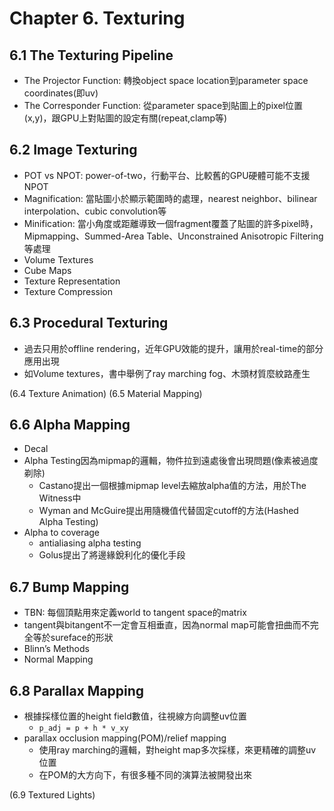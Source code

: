 # Chapter 6. Texturing
## 6.1 The Texturing Pipeline
* The Projector Function: 轉換object space location到parameter space coordinates(即uv)
* The Corresponder Function: 從parameter space到貼圖上的pixel位置(x,y)，跟GPU上對貼圖的設定有關(repeat,clamp等)

## 6.2 Image Texturing
* POT vs NPOT: power-of-two，行動平台、比較舊的GPU硬體可能不支援NPOT
* Magnification: 當貼圖小於顯示範圍時的處理，nearest neighbor、bilinear interpolation、cubic convolution等
* Minification: 當小角度或距離導致一個fragment覆蓋了貼圖的許多pixel時，Mipmapping、Summed-Area Table、Unconstrained Anisotropic Filtering等處理
* Volume Textures
* Cube Maps
* Texture Representation
* Texture Compression

## 6.3 Procedural Texturing
* 過去只用於offline rendering，近年GPU效能的提升，讓用於real-time的部分應用出現
* 如Volume textures，書中舉例了ray marching fog、木頭材質麼紋路產生

(6.4 Texture Animation)
(6.5 Material Mapping)

## 6.6 Alpha Mapping
* Decal
* Alpha Testing因為mipmap的邏輯，物件拉到遠處後會出現問題(像素被過度剃除)
    * Castano提出一個根據mipmap level去縮放alpha值的方法，用於The Witness中
    * Wyman and McGuire提出用隨機值代替固定cutoff的方法(Hashed Alpha Testing)
* Alpha to coverage
    * antialiasing alpha testing
    * Golus提出了將邊緣銳利化的優化手段

## 6.7 Bump Mapping
* TBN: 每個頂點用來定義world to tangent space的matrix
* tangent與bitangent不一定會互相垂直，因為normal map可能會扭曲而不完全等於sureface的形狀
* Blinn’s Methods
* Normal Mapping

## 6.8 Parallax Mapping
* 根據採樣位置的height field數值，往視線方向調整uv位置
    * `p_adj = p + h * v_xy`
* parallax occlusion mapping(POM)/relief mapping
    * 使用ray marching的邏輯，對height map多次採樣，來更精確的調整uv位置
    * 在POM的大方向下，有很多種不同的演算法被開發出來

(6.9  Textured Lights)